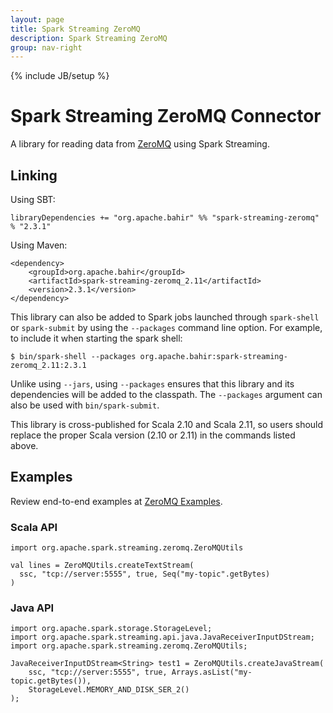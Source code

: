 ```yaml
---
layout: page
title: Spark Streaming ZeroMQ
description: Spark Streaming ZeroMQ
group: nav-right
---
```

<!--
{% comment %}
Licensed to the Apache Software Foundation (ASF) under one or more
contributor license agreements.  See the NOTICE file distributed with
this work for additional information regarding copyright ownership.
The ASF licenses this file to you under the Apache License, Version 2.0
(the "License"); you may not use this file except in compliance with
the License.  You may obtain a copy of the License at

http://www.apache.org/licenses/LICENSE-2.0

Unless required by applicable law or agreed to in writing, software
distributed under the License is distributed on an "AS IS" BASIS,
WITHOUT WARRANTIES OR CONDITIONS OF ANY KIND, either express or implied.
See the License for the specific language governing permissions and
limitations under the License.
{% endcomment %}
-->

{% include JB/setup %}
# Spark Streaming ZeroMQ Connector

A library for reading data from [ZeroMQ](http://zeromq.org/) using Spark Streaming. 

## Linking

Using SBT:

    libraryDependencies += "org.apache.bahir" %% "spark-streaming-zeromq" % "2.3.1"

Using Maven:

    <dependency>
        <groupId>org.apache.bahir</groupId>
        <artifactId>spark-streaming-zeromq_2.11</artifactId>
        <version>2.3.1</version>
    </dependency>

This library can also be added to Spark jobs launched through `spark-shell` or `spark-submit` by using the `--packages` command line option.
For example, to include it when starting the spark shell:

    $ bin/spark-shell --packages org.apache.bahir:spark-streaming-zeromq_2.11:2.3.1

Unlike using `--jars`, using `--packages` ensures that this library and its dependencies will be added to the classpath.
The `--packages` argument can also be used with `bin/spark-submit`.

This library is cross-published for Scala 2.10 and Scala 2.11, so users should replace the proper Scala version (2.10 or 2.11) in the commands listed above.

## Examples

Review end-to-end examples at [ZeroMQ Examples](https://github.com/apache/bahir/tree/master/streaming-zeromq/examples).

### Scala API

    import org.apache.spark.streaming.zeromq.ZeroMQUtils

    val lines = ZeroMQUtils.createTextStream(
      ssc, "tcp://server:5555", true, Seq("my-topic".getBytes)
    )

### Java API

    import org.apache.spark.storage.StorageLevel;
    import org.apache.spark.streaming.api.java.JavaReceiverInputDStream;
    import org.apache.spark.streaming.zeromq.ZeroMQUtils;

    JavaReceiverInputDStream<String> test1 = ZeroMQUtils.createJavaStream(
        ssc, "tcp://server:5555", true, Arrays.asList("my-topic.getBytes()),
        StorageLevel.MEMORY_AND_DISK_SER_2()
    );